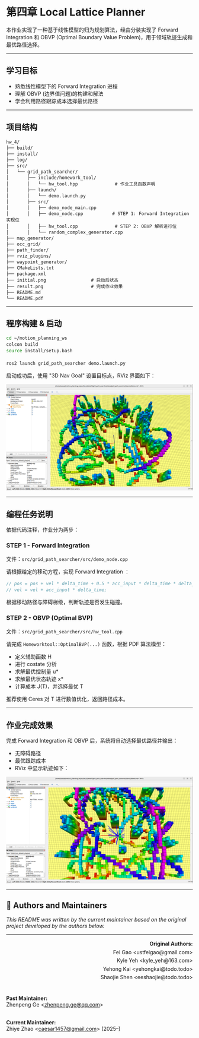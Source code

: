 # 第四章 Local Lattice Planner

本作业实现了一种基于线性模型的归为规划算法，经由分装实现了 Forward Integration 和 OBVP (Optimal Boundary Value Problem)，用于领域轨迹生成和最优路径选择。

---

## 学习目标

- 熟悉线性模型下的 Forward Integration 进程
- 理解 OBVP (边界值问题)的构建和解法
- 学会利用路径跟踪成本选择最优路径

---

## 项目结构

```
hw_4/
├── build/
├── install/
├── log/
├── src/
│   └── grid_path_searcher/
│       ├── include/homework_tool/
│       │   └── hw_tool.hpp              # 作业工具函数声明
│       ├── launch/
│       │   └── demo.launch.py
│       ├── src/
│       │   ├── demo_node_main.cpp
│       │   ├── demo_node.cpp           # STEP 1: Forward Integration 实现位
│       │   ├── hw_tool.cpp              # STEP 2: OBVP 解析进行位
│       │   └── random_complex_generator.cpp
├── map_generator/
├── occ_grid/
├── path_finder/
├── rviz_plugins/
├── waypoint_generator/
├── CMakeLists.txt
├── package.xml
├── initial.png                 # 启动后状态
├── result.png                  # 完成作业效果
├── README.md
└── README.pdf
```

---

##  程序构建 & 启动

```bash
cd ~/motion_planning_ws
colcon build 
source install/setup.bash

ros2 launch grid_path_searcher demo.launch.py
```

启动成功后，使用 "3D Nav Goal" 设置目标点，RViz 界面如下：

![initial](./initial.png)

---

## 编程任务说明

依据代码注释，作业分为两步：

### STEP 1 - Forward Integration

文件：`src/grid_path_searcher/src/demo_node.cpp`

请根据给定的移动方程，实现 Forward Integration ：

```cpp
// pos = pos + vel * delta_time + 0.5 * acc_input * delta_time * delta_time;
// vel = vel + acc_input * delta_time;
```

根据移动路径与障碍梯级，判断轨迹是否发生碰撞。

### STEP 2 - OBVP (Optimal BVP)

文件：`src/grid_path_searcher/src/hw_tool.cpp`

请完成 `Homeworktool::OptimalBVP(...)` 函数，根据 PDF 算法模型：

- 定义辅助函数 H
- 进行 costate 分析
- 求解最优控制量 u*
- 求解最优状态轨迹 x*
- 计算成本 J(T)，并选择最优 T

推荐使用 Ceres 对 T 进行数值优化，返回路径成本。

---

## 作业完成效果

完成 Forward Integration 和 OBVP 后，系统将自动选择最优路径并输出：

- 无障碍路径
- 最优跟踪成本
- RViz 中显示轨迹如下：

![result](./result.png)

---

## 👥 Authors and Maintainers

_This README was written by the current maintainer based on the original project developed by the authors below._

<hr/>

<p align="right" style="line-height: 1.6; font-size: 14px;">
  <strong>Original Authors:</strong><br>
  Fei Gao &lt;ustfeigao@gmail.com&gt;<br>
  Kyle Yeh &lt;kyle_yeh@163.com&gt;<br>
  Yehong Kai &lt;yehongkai@todo.todo&gt;<br>
  Shaojie Shen &lt;eeshaojie@todo.todo&gt;<br><br>

  <strong>Past Maintainer:</strong><br>
  Zhenpeng Ge &lt;<a href="mailto:zhenpeng.ge@qq.com">zhenpeng.ge@qq.com</a>&gt;<br><br>

  <strong>Current Maintainer:</strong><br>
  Zhiye Zhao &lt;<a href="mailto:caesar1457@gmail.com">caesar1457@gmail.com</a>&gt; (2025–)
</p>

